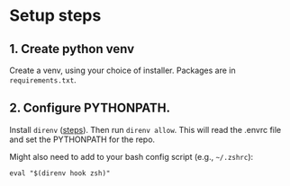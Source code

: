 # Setup steps

## 1. Create python venv

Create a venv, using your choice of installer. Packages are in `requirements.txt`.

## 2. Configure PYTHONPATH.
Install `direnv` ([steps](https://direnv.net/docs/installation.html)). Then run `direnv allow`. This will read the .envrc file and set the PYTHONPATH for the repo.

Might also need to add to your bash config script (e.g., `~/.zshrc`):

```
eval "$(direnv hook zsh)"
```
